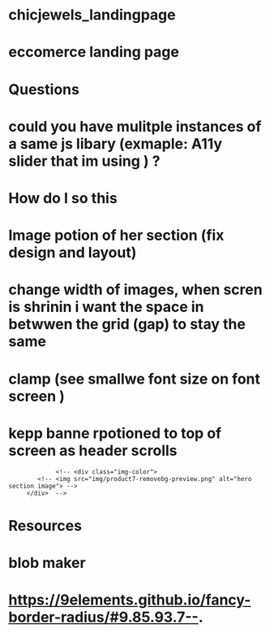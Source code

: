 # chicjewels_landingpage
# eccomerce landing page 

# Questions 
 # could you have mulitple instances of a same js libary (exmaple: A11y slider that im using ) ? 
# How do I so this 
# Image potion of her section (fix design and layout)
# change width of images, when scren is shrinin i want the space in betwwen the grid (gap) to stay the same 
# clamp (see smallwe font size on font screen )
# kepp banne rpotioned to top of screen as header scrolls 
<!-- #  <svg width="36" height="42" viewBox="0 0 36 42" fill="none" xmlns="http://www.w3.org/2000/svg" class="absolute top-0 left-0 text-brand -translate-x-8 -translate-y-8 hidden lg:block">
                <path d="M27.5249 6.55257C27.1158 6.8252 26.8187 7.25027 26.699 7.73427C26.5792 8.21826 26.6466 8.72153 26.8863 9.13337L30.0191 14.516C30.2587 14.9278 30.6511 15.2145 31.1098 15.3129C31.5686 15.4113 32.0561 15.3135 32.4652 15.0409C32.8742 14.7682 33.1713 14.3431 33.2911 13.8591C33.4108 13.3751 33.3435 12.8719 33.1038 12.4601L29.971 7.07744C29.731 6.66602 29.3386 6.37971 28.88 6.28131C28.4214 6.18291 27.9341 6.28046 27.5249 6.55257Z" fill="orange"></path>
                <path d="M21.3172 24.3705C21.6223 23.9713 21.7755 23.4665 21.7431 22.967C21.7107 22.4674 21.4953 22.0142 21.1443 21.7069L9.37136 10.3676C9.02036 10.0604 8.56253 9.92423 8.09857 9.98921C7.63461 10.0542 7.20254 10.3149 6.89741 10.7141C6.59227 11.1132 6.43908 11.6181 6.47151 12.1176C6.50394 12.6171 6.71934 13.0704 7.07034 13.3776L18.8432 24.717C19.1944 25.0237 19.6522 25.1595 20.116 25.0945C20.5798 25.0296 21.0118 24.7692 21.3172 24.3705Z" fill="orange"></path>
                <path d="M13.9635 36.3389C14.1083 35.847 14.0753 35.3173 13.8718 34.8664C13.6683 34.4156 13.311 34.0804 12.8784 33.9346L3.09994 30.1461C2.6674 30.0003 2.19507 30.0559 1.78686 30.3007C1.37864 30.5454 1.06798 30.9592 0.92322 31.4511C0.778456 31.943 0.811449 32.4726 1.01494 32.9235C1.21842 33.3744 1.57574 33.7096 2.00828 33.8554L11.7868 37.6439C12.2193 37.7891 12.6914 37.7332 13.0995 37.4885C13.5076 37.2439 13.8183 36.8304 13.9635 36.3389Z" fill="orange"></path></svg> -->




                 <!-- <div class="img-color">
            <!-- <img src="img/product7-removebg-preview.png" alt="hero section image"> -->
         </div>  -->


# Resources 
# blob maker 
# https://9elements.github.io/fancy-border-radius/#9.85.93.7--. 